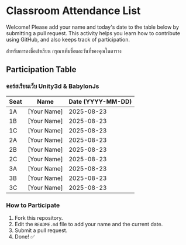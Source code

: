 # Classroom Attendance List

Welcome! Please add your name and today's date to the table below by submitting a pull request. This activity helps you learn how to contribute using GitHub, and also keeps track of participation. 

สำหรับการลงชื่อเข้าเรียน กรุณาเพิ่มชื่อและวันที่ของคุณในตาราง

## Participation Table

### คอร์สเรียนเว็บ Unity3d & BabylonJs


| Seat | Name           | Date (YYYY-MM-DD) |
|------|----------------|-------------------|
| 1A   | [Your Name]    | 2025-08-23        |
| 1B   | [Your Name]    | 2025-08-23        |
| 1C   | [Your Name]    | 2025-08-23        |
| 2A   | [Your Name]    | 2025-08-23        |
| 2B   | [Your Name]    | 2025-08-23        |
| 2C   | [Your Name]    | 2025-08-23        |
| 3A   | [Your Name]    | 2025-08-23        |
| 3B   | [Your Name]    | 2025-08-23        |
| 3C   | [Your Name]    | 2025-08-23        |

### How to Participate
1. Fork this repository.
2. Edit the `README.md` file to add your name and the current date.
3. Submit a pull request.
4. Done! ✅
